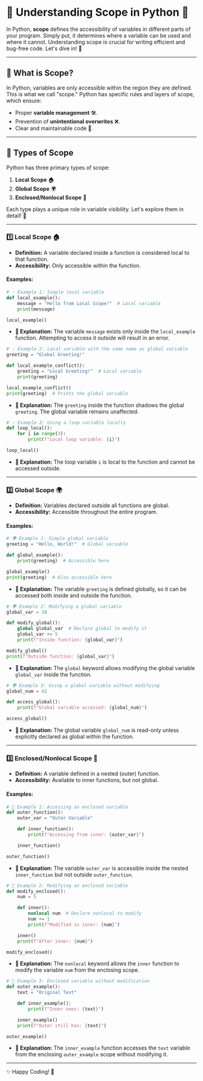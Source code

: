 # 🌟 Understanding Scope in Python 🐍

In Python, **scope** defines the accessibility of variables in different parts of your program. Simply put, it determines where a variable can be used and where it cannot. Understanding scope is crucial for writing efficient and bug-free code. Let's dive in! 🚀

---

## 🔎 What is Scope?
In Python, variables are only accessible within the region they are defined. This is what we call "scope." Python has specific rules and layers of scope, which ensure:

- Proper **variable management** 🛠️.
- Prevention of **unintentional overwrites** ❌.
- Clear and maintainable code 📜.

---

## 🧩 Types of Scope
Python has three primary types of scope:

1. **Local Scope** 🏠
2. **Global Scope** 🌍
3. **Enclosed/Nonlocal Scope** 🔄

Each type plays a unique role in variable visibility. Let's explore them in detail! 🎯

---

### 1️⃣ Local Scope 🏠
- **Definition:** A variable declared inside a function is considered local to that function.
- **Accessibility:** Only accessible within the function.

#### Examples:

```python
# 💡 Example 1: Simple local variable
def local_example():
    message = "Hello from Local Scope!"  # Local variable
    print(message)

local_example()
```
- **📝 Explanation:** The variable `message` exists only inside the `local_example` function. Attempting to access it outside will result in an error.

```python
# 💡 Example 2: Local variable with the same name as global variable
greeting = "Global Greeting!"

def local_example_conflict():
    greeting = "Local Greeting!"  # Local variable
    print(greeting)

local_example_conflict()
print(greeting)  # Prints the global variable
```
- **📝 Explanation:** The `greeting` inside the function shadows the global `greeting`. The global variable remains unaffected.

```python
# 💡 Example 3: Using a loop variable locally
def loop_local():
    for i in range(3):
        print(f"Local loop variable: {i}")

loop_local()
```
- **📝 Explanation:** The loop variable `i` is local to the function and cannot be accessed outside.

---

### 2️⃣ Global Scope 🌍
- **Definition:** Variables declared outside all functions are global.
- **Accessibility:** Accessible throughout the entire program.

#### Examples:

```python
# 🌍 Example 1: Simple global variable
greeting = "Hello, World!"  # Global variable

def global_example():
    print(greeting)  # Accessible here

global_example()
print(greeting)  # Also accessible here
```
- **📝 Explanation:** The variable `greeting` is defined globally, so it can be accessed both inside and outside the function.

```python
# 🌍 Example 2: Modifying a global variable
global_var = 10

def modify_global():
    global global_var  # Declare global to modify it
    global_var += 5
    print(f"Inside function: {global_var}")

modify_global()
print(f"Outside function: {global_var}")
```
- **📝 Explanation:** The `global` keyword allows modifying the global variable `global_var` inside the function.

```python
# 🌍 Example 3: Using a global variable without modifying
global_num = 42

def access_global():
    print(f"Global variable accessed: {global_num}")

access_global()
```
- **📝 Explanation:** The global variable `global_num` is read-only unless explicitly declared as global within the function.

---

### 3️⃣ Enclosed/Nonlocal Scope 🔄
- **Definition:** A variable defined in a nested (outer) function.
- **Accessibility:** Available to inner functions, but not global.

#### Examples:

```python
# 🔄 Example 1: Accessing an enclosed variable
def outer_function():
    outer_var = "Outer Variable"

    def inner_function():
        print(f"Accessing from inner: {outer_var}")

    inner_function()

outer_function()
```
- **📝 Explanation:** The variable `outer_var` is accessible inside the nested `inner_function` but not outside `outer_function`.

```python
# 🔄 Example 2: Modifying an enclosed variable
def modify_enclosed():
    num = 5

    def inner():
        nonlocal num  # Declare nonlocal to modify
        num += 1
        print(f"Modified in inner: {num}")

    inner()
    print(f"After inner: {num}")

modify_enclosed()
```
- **📝 Explanation:** The `nonlocal` keyword allows the `inner` function to modify the variable `num` from the enclosing scope.

```python
# 🔄 Example 3: Enclosed variable without modification
def outer_example():
    text = "Original Text"

    def inner_example():
        print(f"Inner sees: {text}")

    inner_example()
    print(f"Outer still has: {text}")

outer_example()
```
- **📝 Explanation:** The `inner_example` function accesses the `text` variable from the enclosing `outer_example` scope without modifying it.

---

✨ Happy Coding! 🌈
